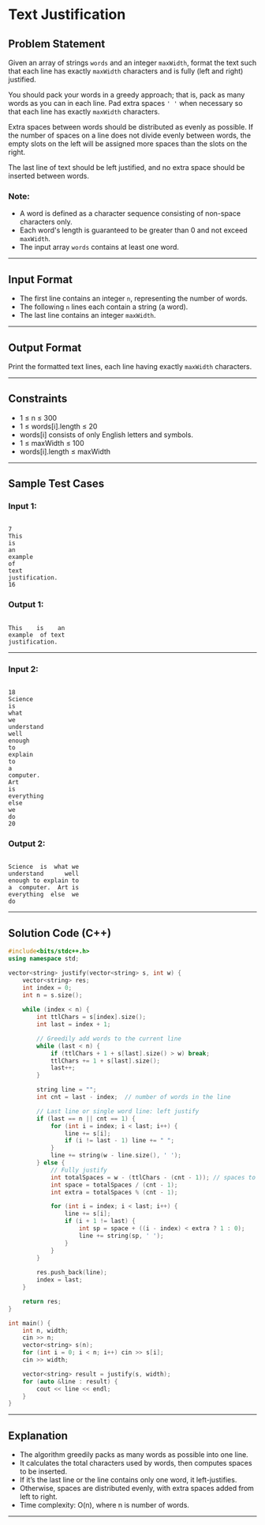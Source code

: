 
# Text Justification

## Problem Statement

Given an array of strings `words` and an integer `maxWidth`, format the text such that each line has exactly `maxWidth` characters and is fully (left and right) justified.

You should pack your words in a greedy approach; that is, pack as many words as you can in each line. Pad extra spaces `' '` when necessary so that each line has exactly `maxWidth` characters.

Extra spaces between words should be distributed as evenly as possible. If the number of spaces on a line does not divide evenly between words, the empty slots on the left will be assigned more spaces than the slots on the right.

The last line of text should be left justified, and no extra space should be inserted between words.

### Note:
- A word is defined as a character sequence consisting of non-space characters only.
- Each word's length is guaranteed to be greater than 0 and not exceed `maxWidth`.
- The input array `words` contains at least one word.

---

## Input Format

- The first line contains an integer `n`, representing the number of words.
- The following `n` lines each contain a string (a word).
- The last line contains an integer `maxWidth`.

---

## Output Format

Print the formatted text lines, each line having exactly `maxWidth` characters.

---

## Constraints

- 1 ≤ n ≤ 300
- 1 ≤ words[i].length ≤ 20
- words[i] consists of only English letters and symbols.
- 1 ≤ maxWidth ≤ 100
- words[i].length ≤ maxWidth

---

## Sample Test Cases

### Input 1:
```

7
This
is
an
example
of
text
justification.
16

```

### Output 1:
```

This    is    an
example  of text
justification.

```

---

### Input 2:
```

18
Science
is
what
we
understand
well
enough
to
explain
to
a
computer.
Art
is
everything
else
we
do
20

```

### Output 2:
```

Science  is  what we
understand      well
enough to explain to
a  computer.  Art is
everything  else  we
do

````

---

## Solution Code (C++)

```cpp
#include<bits/stdc++.h>
using namespace std;

vector<string> justify(vector<string> s, int w) {
    vector<string> res;
    int index = 0;
    int n = s.size();
    
    while (index < n) {
        int ttlChars = s[index].size();
        int last = index + 1;

        // Greedily add words to the current line
        while (last < n) {
            if (ttlChars + 1 + s[last].size() > w) break;
            ttlChars += 1 + s[last].size();
            last++;
        }

        string line = "";
        int cnt = last - index;  // number of words in the line

        // Last line or single word line: left justify
        if (last == n || cnt == 1) {
            for (int i = index; i < last; i++) {
                line += s[i];
                if (i != last - 1) line += " ";
            }
            line += string(w - line.size(), ' ');
        } else {
            // Fully justify
            int totalSpaces = w - (ttlChars - (cnt - 1)); // spaces to distribute
            int space = totalSpaces / (cnt - 1);
            int extra = totalSpaces % (cnt - 1);

            for (int i = index; i < last; i++) {
                line += s[i];
                if (i + 1 != last) {
                    int sp = space + ((i - index) < extra ? 1 : 0);
                    line += string(sp, ' ');
                }
            }
        }
        
        res.push_back(line);
        index = last;
    }

    return res;
}

int main() {
    int n, width;
    cin >> n;
    vector<string> s(n);
    for (int i = 0; i < n; i++) cin >> s[i];
    cin >> width;

    vector<string> result = justify(s, width);
    for (auto &line : result) {
        cout << line << endl;
    }
}
````

---

## Explanation

* The algorithm greedily packs as many words as possible into one line.
* It calculates the total characters used by words, then computes spaces to be inserted.
* If it’s the last line or the line contains only one word, it left-justifies.
* Otherwise, spaces are distributed evenly, with extra spaces added from left to right.
* Time complexity: O(n), where n is number of words.

---
